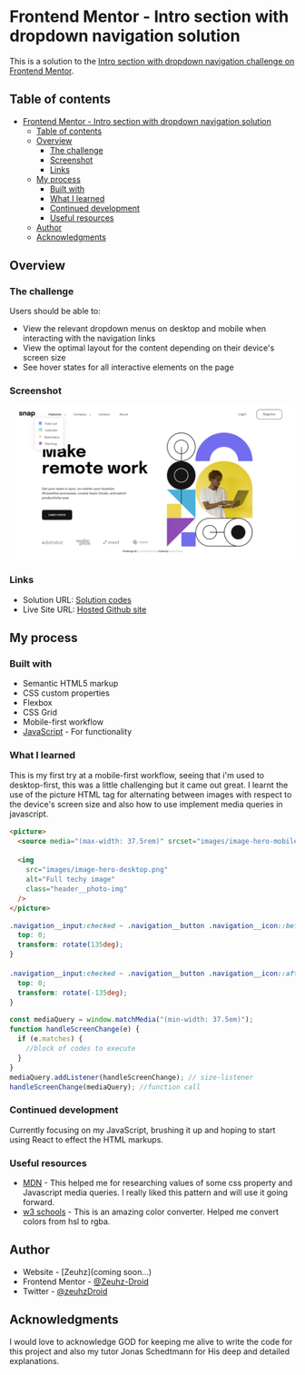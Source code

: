 # Frontend Mentor - Intro section with dropdown navigation solution

This is a solution to the [Intro section with dropdown navigation challenge on Frontend Mentor](https://www.frontendmentor.io/challenges/intro-section-with-dropdown-navigation-ryaPetHE5).

## Table of contents

- [Frontend Mentor - Intro section with dropdown navigation solution](#frontend-mentor---intro-section-with-dropdown-navigation-solution)
  - [Table of contents](#table-of-contents)
  - [Overview](#overview)
    - [The challenge](#the-challenge)
    - [Screenshot](#screenshot)
    - [Links](#links)
  - [My process](#my-process)
    - [Built with](#built-with)
    - [What I learned](#what-i-learned)
    - [Continued development](#continued-development)
    - [Useful resources](#useful-resources)
  - [Author](#author)
  - [Acknowledgments](#acknowledgments)

## Overview

### The challenge

Users should be able to:

- View the relevant dropdown menus on desktop and mobile when interacting with the navigation links
- View the optimal layout for the content depending on their device's screen size
- See hover states for all interactive elements on the page

### Screenshot

![](images/solution%20image.png)

### Links

- Solution URL: [Solution codes](https://github.com/Zeuhz-Droid/intro-section-with-dropdown-navigation-main)
- Live Site URL: [Hosted Github site](https://zeuhz-droid.github.io/intro-section-with-dropdown-navigation-main/)

## My process

### Built with

- Semantic HTML5 markup
- CSS custom properties
- Flexbox
- CSS Grid
- Mobile-first workflow
- [JavaScript](https://javascript.org/) - For functionality

### What I learned

This is my first try at a mobile-first workflow, seeing that i'm used to desktop-first, this was a little challenging but it came out great. I learnt the use of the picture HTML tag for alternating between images with respect to the device's screen size and also how to use implement media queries in javascript.

```html
<picture>
  <source media="(max-width: 37.5rem)" srcset="images/image-hero-mobile.png" />

  <img
    src="images/image-hero-desktop.png"
    alt="Full techy image"
    class="header__photo-img"
  />
</picture>
```

```css
.navigation__input:checked ~ .navigation__button .navigation__icon::before {
  top: 0;
  transform: rotate(135deg);
}

.navigation__input:checked ~ .navigation__button .navigation__icon::after {
  top: 0;
  transform: rotate(-135deg);
}
```

```js
const mediaQuery = window.matchMedia("(min-width: 37.5em)");
function handleScreenChange(e) {
  if (e.matches) {
    //block of codes to execute
  }
}
mediaQuery.addListener(handleScreenChange); // size-listener
handleScreenChange(mediaQuery); //function call
```

### Continued development

Currently focusing on my JavaScript, brushing it up and hoping to start using React to effect the HTML markups.

### Useful resources

- [MDN](https://developer.mozilla.org/en-US/) - This helped me for researching values of some css property and Javascript media queries. I really liked this pattern and will use it going forward.
- [w3 schools](https://www.w3schools.com/colors/colors_converter.asp) - This is an amazing color converter. Helped me convert colors from hsl to rgba.

## Author

- Website - [Zeuhz](coming soon...)
- Frontend Mentor - [@Zeuhz-Droid](https://www.frontendmentor.io/profile/Zeuhz-Droid)
- Twitter - [@zeuhzDroid](https://www.twitter.com/zeuhzDroid)

## Acknowledgments

I would love to acknowledge GOD for keeping me alive to write the code for this project and also my tutor Jonas Schedtmann for His deep and detailed explanations.
